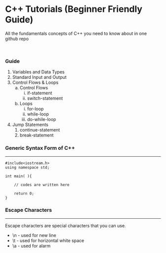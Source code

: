 # C++ Tutorials (Beginner Friendly Guide)
All the fundamentals concepts of C++ you need to know about in one github repo

<br>

### Guide

<ol>
    <li>Variables and Data Types</li>
    <li>Standard Input and Output</li>
    <li>
        Control Flows & Loops
            <ol type="a">
                <li>
                    Control Flows
                    <ol type="i">
                        <li>if-statement</li>
                        <li>switch-statement</li>
                    </ol>
                </li>
                <li>
                    Loops
                    <ol type="i">
                        <li>for-loop</li>
                        <li>while-loop</li>
                        <li>do-while-loop</li>
                    </ol>
                </li>
            </ol>
    </li>
    <li>
        Jump Statements
        <ol>
            <li>continue-statement</li>
            <li>break-statement</li>
        </ol>
    </li>
</ol>

### Generic Syntax Form of C++
<hr>

```
#include<iostream.h>
using namespace std;

int main( ){

    // codes are written here

    return 0;
}
```

### Escape Characters
<hr>

Escape characters are special characters that you can use.
<ul>
    <li>\n - used for new line</li>
    <li>\t - used for horizontal white space</li>
    <li>\a - used for alarm</li>
</ul>